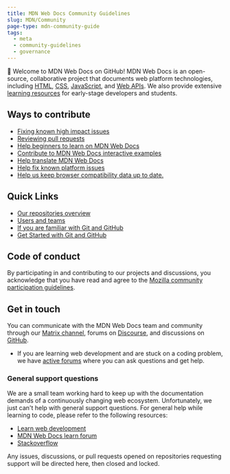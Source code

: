 ```yaml
---
title: MDN Web Docs Community Guidelines
slug: MDN/Community
page-type: mdn-community-guide
tags:
  - meta
  - community-guidelines
  - governance
---
```


👋 Welcome to MDN Web Docs on GitHub! MDN Web Docs is an open-source, collaborative project that documents web platform technologies, including [HTML](https://developer.mozilla.org/en-US/docs/Web/HTML), [CSS](https://developer.mozilla.org/en-US/docs/Web/CSS), [JavaScript](https://developer.mozilla.org/en-US/docs/Web/JavaScript), and [Web APIs](https://developer.mozilla.org/en-US/docs/Web/API). We also provide extensive [learning resources](https://developer.mozilla.org/en-US/docs/Learn) for early-stage developers and students.

## Ways to contribute

[//]: # "TODO: Remember to update these links as we move the documentation around."

- [Fixing known high impact issues](https://github.com/orgs/mdn/projects/25/views/1)
- [Reviewing pull requests](pull-requests/)
- [Help beginners to learn on MDN Web Docs](learn-forum/)
- [Contribute to MDN Web Docs interactive examples](https://github.com/mdn/interactive-examples/blob/main/CONTRIBUTING.md)
- [Help translate MDN Web Docs](https://developer.mozilla.org/en-US/docs/MDN/Contribute/Localize)
- [Help fix known platform issues](https://github.com/mdn/yari/issues)
- [Help us keep browser compatibility data up to date.](https://github.com/mdn/browser-compat-data)

## Quick Links

- [Our repositories overview](contributing/our-repositories/)
- [Users and teams](users-teams/)
- [If you are familiar with Git and GitHub](./contributing/getting-started/general/index.md)
- [Get Started with Git and GitHub](./contributing/getting-started/beginners/index.md)

## Code of conduct

By participating in and contributing to our projects and discussions, you acknowledge that you have read and agree to the [Mozilla community participation guidelines](https://github.com/mdn/mdn-community/blob/main/CODE_OF_CONDUCT.md).

## Get in touch

You can communicate with the MDN Web Docs team and community through our [Matrix channel](https://chat.mozilla.org/#/room/#mdn:mozilla.org), forums on [Discourse](https://discourse.mozilla.org/c/mdn/236), and discussions on [GitHub](https://github.com/mdn/mdn-community/discussions).

- If you are learning web development and are stuck on a coding problem, we have [active forums](https://discourse.mozilla.org/c/mdn/learn/250) where you can ask questions and get help.

### General support questions

We are a small team working hard to keep up with the documentation demands of a continuously changing web ecosystem. Unfortunately, we just can't help with general support questions. For general help while learning to code, please refer to the following resources:

- [Learn web development](https://developer.mozilla.org/docs/Learn)
- [MDN Web Docs learn forum](https://discourse.mozilla.org/c/mdn/learn/250)
- [Stackoverflow](https://stackoverflow.com/questions/)

Any issues, discussions, or pull requests opened on repositories requesting support will be directed here, then closed and locked.
